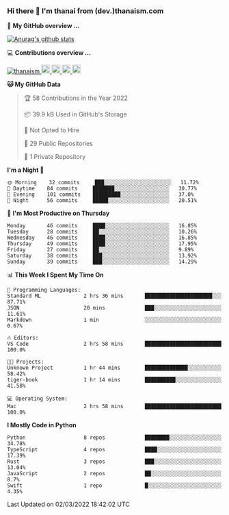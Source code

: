### Hi there 👋 I'm thanai from (dev.)thanaism.com

<!-- バッジ関連 -->
<!--
メイン：https://shields.io/category/social
GitHub view：https://github.com/antonkomarev/github-profile-views-counter
Qiita contributions：https://qiita.com/mikkame/items/f2c60d9caf8a8e38ec50
 -->

🍎 **My GitHub overview ...**

<!-- GitHubトロフィー -->
<!--
https://github.com/ryo-ma/github-profile-trophy
 -->

<!-- [![trophy](https://github-profile-trophy.vercel.app/?username=thanaism)](https://github.com/thanaism/thanaism) -->

<!-- GitHubステータス -->
<!--
https://github.com/anuraghazra/github-readme-stats
 -->

[![Anurag's github stats](https://github-readme-stats.vercel.app/api?username=thanaism&count_private=true&show_icons=true)](https://github.com/thanaism/thanaism)

<!-- [![ReadMe Card](https://github-readme-stats.vercel.app/api/pin/?username=thanaism&repo=thanaism)](https://github.com/thanaism/thanaism) -->

<!-- Skill icons -->
<!--
https://rahuldkjain.github.io/gh-profile-readme-generator/
 -->

💻 **Contributions overview ...**

<p align="left">

  <a href="https://github.com/thanaism/thanaism/">
    <img src="https://komarev.com/ghpvc/?username=thanaism" alt="thanaism" />
  </a>
  <a href="http://twitter.com/okinawa__noodle">
    <img height="20" src="https://img.shields.io/twitter/follow/okinawa__noodle?label=Twitter&logo=twitter&style=flat" />
  </a>
  <a href="https://github.com/thanaism">
    <img height="20" src="https://img.shields.io/github/followers/thanaism?label=follow&logo=github&style=flat" />
  </a>
  <!-- <a href="https://www.reddit.com/user/thanaism">
    <img height="20" src="https://img.shields.io/reddit/user-karma/combined/thanaism?label=Reddit&logo=reddit&style=flat" />
  </a>
  <a href="https://stackoverflow.com/users/5720201/thanaism">
    <img height="20" src="https://img.shields.io/stackexchange/stackoverflow/r/5720201?label=StackOverflow&logo=stack-overflow&style=flat" /> -->
  </a>
  <a href="http://qiita.com/thanai">
    <img height="20" src="https://qiita-badge.apiapi.app/s/thanai/posts.svg" />
  </a>
  <//qiita.com/thanai">
    <img height="20" src="https://qiita-badge.apiapi.app/s/thanai/contributions.svg" />
  </a>
</p>

<!--START_SECTION:waka-->
**🐱 My GitHub Data** 

> 🏆 58 Contributions in the Year 2022
 > 
> 📦 39.9 kB Used in GitHub's Storage 
 > 
> 🚫 Not Opted to Hire
 > 
> 📜 29 Public Repositories 
 > 
> 🔑 1 Private Repository 
 > 
**I'm a Night 🦉** 

```text
🌞 Morning    32 commits     ███░░░░░░░░░░░░░░░░░░░░░░   11.72% 
🌆 Daytime    84 commits     ███████░░░░░░░░░░░░░░░░░░   30.77% 
🌃 Evening    101 commits    █████████░░░░░░░░░░░░░░░░   37.0% 
🌙 Night      56 commits     █████░░░░░░░░░░░░░░░░░░░░   20.51%

```
📅 **I'm Most Productive on Thursday** 

```text
Monday       46 commits     ████░░░░░░░░░░░░░░░░░░░░░   16.85% 
Tuesday      28 commits     ██░░░░░░░░░░░░░░░░░░░░░░░   10.26% 
Wednesday    46 commits     ████░░░░░░░░░░░░░░░░░░░░░   16.85% 
Thursday     49 commits     ████░░░░░░░░░░░░░░░░░░░░░   17.95% 
Friday       27 commits     ██░░░░░░░░░░░░░░░░░░░░░░░   9.89% 
Saturday     38 commits     ███░░░░░░░░░░░░░░░░░░░░░░   13.92% 
Sunday       39 commits     ███░░░░░░░░░░░░░░░░░░░░░░   14.29%

```


📊 **This Week I Spent My Time On** 

```text
💬 Programming Languages: 
Standard ML              2 hrs 36 mins       ██████████████████████░░░   87.71% 
JSON                     20 mins             ███░░░░░░░░░░░░░░░░░░░░░░   11.61% 
Markdown                 1 min               ░░░░░░░░░░░░░░░░░░░░░░░░░   0.67%

🔥 Editors: 
VS Code                  2 hrs 58 mins       █████████████████████████   100.0%

🐱‍💻 Projects: 
Unknown Project          1 hr 44 mins        ██████████████░░░░░░░░░░░   58.42% 
tiger-book               1 hr 14 mins        ██████████░░░░░░░░░░░░░░░   41.58%

💻 Operating System: 
Mac                      2 hrs 58 mins       █████████████████████████   100.0%

```

**I Mostly Code in Python** 

```text
Python                   8 repos             ████████░░░░░░░░░░░░░░░░░   34.78% 
TypeScript               4 repos             ████░░░░░░░░░░░░░░░░░░░░░   17.39% 
Rust                     3 repos             ███░░░░░░░░░░░░░░░░░░░░░░   13.04% 
JavaScript               2 repos             ██░░░░░░░░░░░░░░░░░░░░░░░   8.7% 
Swift                    1 repo              █░░░░░░░░░░░░░░░░░░░░░░░░   4.35%

```



 Last Updated on 02/03/2022 18:42:02 UTC
<!--END_SECTION:waka-->
